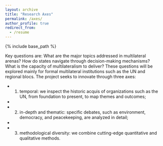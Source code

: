 ```yaml
---
layout: archive
title: "Research Axes"
permalink: /axes/
author_profile: true
redirect_from:
  - /resume
---
```


{% include base_path %}

Key questions are: What are the major topics addressed in multilateral arenas? How do states navigate through decision-making mechanisms? What is the capacity of multilateralism to deliver? These questions will be explored mainly for formal multilateral institutions such as the UN and regional blocs. The project seeks to innovate through three axes: 

* 1) temporal: we inspect the historic acquis of organizations such as the UN, from foundation to present, to map themes and outcomes; 
* 
* 2) in-depth and thematic: specific debates, such as environment, democracy, and peacekeeping, are analyzed in detail; 
* 
* 3) methodological diversity: we combine cutting-edge quantitative and qualitative methods.
